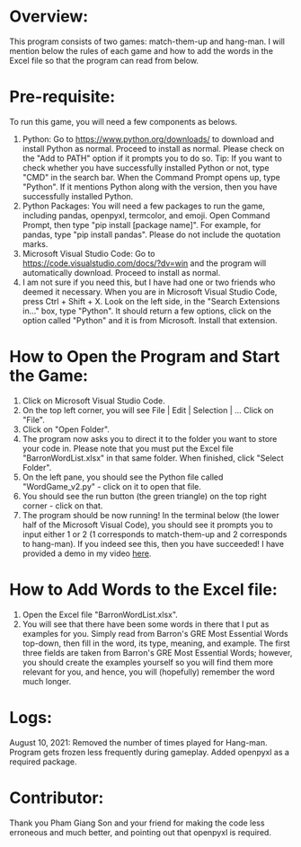 # Overview:
This program consists of two games: match-them-up and hang-man. I will mention below the rules of each game and how to add the words in the Excel file so that the program can read from below.

# Pre-requisite:
To run this game, you will need a few components as belows.
1. Python: Go to https://www.python.org/downloads/ to download and install Python as normal. Proceed to install as normal. Please check on the "Add to PATH" option if it prompts you to do so. Tip: If you want to check whether you have successfully installed Python or not, type "CMD" in the search bar. When the Command Prompt opens up, type "Python". If it mentions Python along with the version, then you have successfully installed Python.
2. Python Packages: You will need a few packages to run the game, including pandas, openpyxl, termcolor, and emoji. Open Command Prompt, then type "pip install [package name]". For example, for pandas, type "pip install pandas". Please do not include the quotation marks.
3. Microsoft Visual Studio Code: Go to https://code.visualstudio.com/docs/?dv=win and the program will automatically download. Proceed to install as normal.
4. I am not sure if you need this, but I have had one or two friends who deemed it necessary. When you are in Microsoft Visual Studio Code, press Ctrl + Shift + X. Look on the left side, in the "Search Extensions in..." box, type "Python". It should return a few options, click on the option called "Python" and it is from Microsoft. Install that extension.

# How to Open the Program and Start the Game:
1. Click on Microsoft Visual Studio Code.
2. On the top left corner, you will see File | Edit | Selection | ... Click on "File".
3. Click on "Open Folder".
4. The program now asks you to direct it to the folder you want to store your code in. Please note that you must put the Excel file "BarronWordList.xlsx" in that same folder. When finished, click "Select Folder".
5. On the left pane, you should see the Python file called "WordGame_v2.py" - click on it to open that file.
6. You should see the run button (the green triangle) on the top right corner - click on that.
7. The program should be now running! In the terminal below (the lower half of the Microsoft Visual Code), you should see it prompts you to input either 1 or 2 (1 corresponds to match-them-up and 2 corresponds to hang-man). If you indeed see this, then you have succeeded! I have provided a demo in my video [here](https://www.youtube.com/watch?v=CrS0TyLsRDA&t=1s).

# How to Add Words to the Excel file:
1. Open the Excel file "BarronWordList.xlsx".
2. You will see that there have been some words in there that I put as examples for you. Simply read from Barron's GRE Most Essential Words top-down, then fill in the word, its type, meaning, and example. The first three fields are taken from Barron's GRE Most Essential Words; however, you should create the examples yourself so you will find them more relevant for you, and hence, you will (hopefully) remember the word much longer.

# Logs:
August 10, 2021: Removed the number of times played for Hang-man. Program gets frozen less frequently during gameplay. Added openpyxl as a required package.

# Contributor:
Thank you Pham Giang Son and your friend for making the code less erroneous and much better, and pointing out that openpyxl is required.
